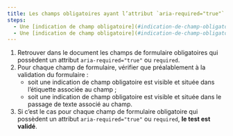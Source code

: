 ```yaml
---
title: Les champs obligatoires ayant l’attribut `aria-required="true"` ou `required` vérifient-ils une de ces conditions ?
steps:
  - Une [indication de champ obligatoire](#indication-de-champ-obligatoire) est visible et située dans l’étiquette associée au champ préalablement à la validation du formulaire.
  - Une [indication de champ obligatoire](#indication-de-champ-obligatoire) est visible et située dans le [passage de texte](#passage-de-texte-lie-par-aria-labelledby-ou-aria-describedby) associé au champ préalablement à la validation du formulaire.
---
```


1. Retrouver dans le document les champs de formulaire obligatoires qui possèdent un attribut `aria-required="true"` ou `required`.
2. Pour chaque champ de formulaire, vérifier que préalablement à la validation du formulaire :
   - soit une indication de champ obligatoire est visible et située dans l’étiquette associée au champ ;
   - soit une indication de champ obligatoire est visible et située dans le passage de texte associé au champ.
3. Si c’est le cas pour chaque champ de formulaire obligatoire qui possèdent un attribut `aria-required="true"` ou `required`, **le test est validé**.
